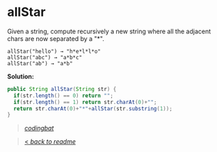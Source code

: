 # allStar

Given a string, compute recursively a new string where all the adjacent chars are now separated by a "*".

```
allStar("hello") → "h*e*l*l*o"
allStar("abc") → "a*b*c"
allStar("ab") → "a*b"
```

**Solution:**

```java
public String allStar(String str) {
  if(str.length() == 0) return "";
  if(str.length() == 1) return str.charAt(0)+"";
  return str.charAt(0)+"*"+allStar(str.substring(1));
}
```

> _[codingbat](https://codingbat.com/prob/p183394)_

> [< _back to readme_](FINDREPLACEREADME)